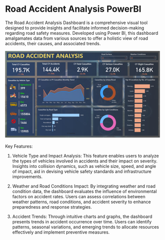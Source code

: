 # Road Accident Analysis PowerBI
The Road Accident Analysis Dashboard is a comprehensive visual tool designed to provide insights and facilitate informed decision-making regarding road safety measures. Developed using Power BI, this dashboard amalgamates data from various sources to offer a holistic view of road accidents, their causes, and associated trends.

![Image Description](Picture2.png)


Key Features:
1. Vehicle Type and Impact Analysis:
   This feature enables users to analyze the types of vehicles involved in accidents and their impact on severity. Insights into collision dynamics, such as vehicle size, speed, and angle of impact, aid in devising    vehicle safety standards and infrastructure improvements.
   
2. Weather and Road Conditions Impact:
 By integrating weather and road condition data, the dashboard evaluates the influence of environmental factors on accident rates. Users can assess correlations between weather patterns, road conditions, and         accident severity to enhance preparedness and response strategies.

3. Accident Trends: Through intuitive charts and graphs, the dashboard presents trends in accident occurrence over time. Users can identify patterns, seasonal variations, and emerging trends to allocate resources       effectively and implement preventive measures.

